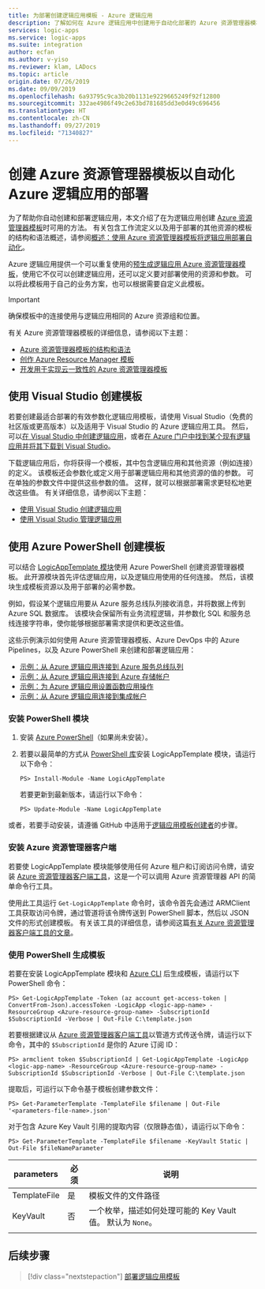 ```yaml
---
title: 为部署创建逻辑应用模板 - Azure 逻辑应用
description: 了解如何在 Azure 逻辑应用中创建用于自动化部署的 Azure 资源管理器模板
services: logic-apps
ms.service: logic-apps
ms.suite: integration
author: ecfan
ms.author: v-yiso
ms.reviewer: klam, LADocs
ms.topic: article
origin.date: 07/26/2019
ms.date: 09/09/2019
ms.openlocfilehash: 6a93795c9ca3b20b1131e9229665249f92f12800
ms.sourcegitcommit: 332ae4986f49c2e63bd781685dd3e0d49c696456
ms.translationtype: HT
ms.contentlocale: zh-CN
ms.lasthandoff: 09/27/2019
ms.locfileid: "71340827"
---
```

# <a name="create-azure-resource-manager-templates-to-automate-deployment-for-azure-logic-apps"></a>创建 Azure 资源管理器模板以自动化 Azure 逻辑应用的部署

为了帮助你自动创建和部署逻辑应用，本文介绍了在为逻辑应用创建 [Azure 资源管理器模板](../azure-resource-manager/resource-group-overview.md)时可用的方法。 有关包含工作流定义以及用于部署的其他资源的模板的结构和语法概述，请参阅[概述：使用 Azure 资源管理器模板将逻辑应用部署自动化](logic-apps-azure-resource-manager-templates-overview.md)。

Azure 逻辑应用提供一个可以重复使用的[预生成逻辑应用 Azure 资源管理器模板](https://github.com/Azure/azure-quickstart-templates/blob/master/101-logic-app-create/azuredeploy.json)，使用它不仅可以创建逻辑应用，还可以定义要对部署使用的资源和参数。 可以将此模板用于自己的业务方案，也可以根据需要自定义此模板。

> [!IMPORTANT]
> 确保模板中的连接使用与逻辑应用相同的 Azure 资源组和位置。

有关 Azure 资源管理器模板的详细信息，请参阅以下主题：

* [Azure 资源管理器模板的结构和语法](../azure-resource-manager/resource-group-authoring-templates.md)
* [创作 Azure Resource Manager 模板](../azure-resource-manager/resource-group-authoring-templates.md)
* [开发用于实现云一致性的 Azure 资源管理器模板](../azure-resource-manager/templates-cloud-consistency.md)

<a name="visual-studio"></a>

## <a name="create-templates-with-visual-studio"></a>使用 Visual Studio 创建模板

若要创建最适合部署的有效参数化逻辑应用模板，请使用 Visual Studio（免费的社区版或更高版本）以及适用于 Visual Studio 的 Azure 逻辑应用工具。 然后，可以[在 Visual Studio 中创建逻辑应用](../logic-apps/quickstart-create-logic-apps-with-visual-studio.md)，或者[在 Azure 门户中找到某个现有逻辑应用并将其下载到 Visual Studio](../logic-apps/manage-logic-apps-with-visual-studio.md)。

下载逻辑应用后，你将获得一个模板，其中包含逻辑应用和其他资源（例如连接）的定义。 该模板还会参数化或定义用于部署逻辑应用和其他资源的值的参数。  可在单独的参数文件中提供这些参数的值。 这样，就可以根据部署需求更轻松地更改这些值。 有关详细信息，请参阅以下主题：

* [使用 Visual Studio 创建逻辑应用](../logic-apps/quickstart-create-logic-apps-with-visual-studio.md)
* [使用 Visual Studio 管理逻辑应用](../logic-apps/manage-logic-apps-with-visual-studio.md)

<a name="azure-powershell"></a>

## <a name="create-templates-with-azure-powershell"></a>使用 Azure PowerShell 创建模板

可以结合 [LogicAppTemplate 模块](https://github.com/jeffhollan/LogicAppTemplateCreator)使用 Azure PowerShell 创建资源管理器模板。 此开源模块首先评估逻辑应用，以及逻辑应用使用的任何连接。 然后，该模块生成模板资源以及用于部署的必需参数。

例如，假设某个逻辑应用要从 Azure 服务总线队列接收消息，并将数据上传到 Azure SQL 数据库。 该模块会保留所有业务流程逻辑，并参数化 SQL 和服务总线连接字符串，使你能够根据部署需求提供和更改这些值。

这些示例演示如何使用 Azure 资源管理器模板、Azure DevOps 中的 Azure Pipelines，以及 Azure PowerShell 来创建和部署逻辑应用：

* [示例：从 Azure 逻辑应用连接到 Azure 服务总线队列](https://docs.microsoft.com/samples/azure-samples/azure-logic-apps-deployment-samples/connect-to-azure-service-bus-queues-from-azure-logic-apps-and-deploy-with-azure-devops-pipelines/)
* [示例：从 Azure 逻辑应用连接到 Azure 存储帐户](https://docs.microsoft.com/samples/azure-samples/azure-logic-apps-deployment-samples/connect-to-azure-storage-accounts-from-azure-logic-apps-and-deploy-with-azure-devops-pipelines/)
* [示例：为 Azure 逻辑应用设置函数应用操作](https://docs.microsoft.com/samples/azure-samples/azure-logic-apps-deployment-samples/set-up-an-azure-function-app-action-for-azure-logic-apps-and-deploy-with-azure-devops-pipelines/)
* [示例：从 Azure 逻辑应用连接到集成帐户](https://docs.microsoft.com/samples/azure-samples/azure-logic-apps-deployment-samples/connect-to-an-integration-account-from-azure-logic-apps-and-deploy-by-using-azure-devops-pipelines/)

### <a name="install-powershell-modules"></a>安装 PowerShell 模块

1. 安装 [Azure PowerShell](https://docs.microsoft.com/powershell/azure/install-az-ps)（如果尚未安装）。

1. 若要以最简单的方式从 [PowerShell 库](https://www.powershellgallery.com/packages/LogicAppTemplate)安装 LogicAppTemplate 模块，请运行以下命令：

   ```text
   PS> Install-Module -Name LogicAppTemplate
   ```

   若要更新到最新版本，请运行以下命令：

   ```text
   PS> Update-Module -Name LogicAppTemplate
   ```

或者，若要手动安装，请遵循 GitHub 中适用于[逻辑应用模板创建者](https://github.com/jeffhollan/LogicAppTemplateCreator)的步骤。

### <a name="install-azure-resource-manager-client"></a>安装 Azure 资源管理器客户端

若要使 LogicAppTemplate 模块能够使用任何 Azure 租户和订阅访问令牌，请安装 [Azure 资源管理器客户端工具](https://github.com/projectkudu/ARMClient)，这是一个可以调用 Azure 资源管理器 API 的简单命令行工具。

使用此工具运行 `Get-LogicAppTemplate` 命令时，该命令首先会通过 ARMClient 工具获取访问令牌，通过管道将该令牌传送到 PowerShell 脚本，然后以 JSON 文件的形式创建模板。 有关该工具的详细信息，请参阅这篇[有关 Azure 资源管理器客户端工具的文章](https://blog.davidebbo.com/2015/01/azure-resource-manager-client.html)。

### <a name="generate-template-with-powershell"></a>使用 PowerShell 生成模板

若要在安装 LogicAppTemplate 模块和 [Azure CLI](/cli/?view=azure-cli-latest) 后生成模板，请运行以下 PowerShell 命令：

```text
PS> Get-LogicAppTemplate -Token (az account get-access-token | ConvertFrom-Json).accessToken -LogicApp <logic-app-name> -ResourceGroup <Azure-resource-group-name> -SubscriptionId $SubscriptionId -Verbose | Out-File C:\template.json
```

若要根据建议从 [Azure 资源管理器客户端工具](https://github.com/projectkudu/ARMClient)以管道方式传送令牌，请运行以下命令，其中的 `$SubscriptionId` 是你的 Azure 订阅 ID：

```text
PS> armclient token $SubscriptionId | Get-LogicAppTemplate -LogicApp <logic-app-name> -ResourceGroup <Azure-resource-group-name> -SubscriptionId $SubscriptionId -Verbose | Out-File C:\template.json
```

提取后，可运行以下命令基于模板创建参数文件：

```text
PS> Get-ParameterTemplate -TemplateFile $filename | Out-File '<parameters-file-name>.json'
```

对于包含 Azure Key Vault 引用的提取内容（仅限静态值），请运行以下命令：

```text
PS> Get-ParameterTemplate -TemplateFile $filename -KeyVault Static | Out-File $fileNameParameter
```

| parameters | 必须 | 说明 |
|------------|----------|-------------|
| TemplateFile | 是 | 模板文件的文件路径 |
| KeyVault | 否 | 一个枚举，描述如何处理可能的 Key Vault 值。 默认为 `None`。 |
||||

## <a name="next-steps"></a>后续步骤

> [!div class="nextstepaction"]
> [部署逻辑应用模板](../logic-apps/logic-apps-deploy-azure-resource-manager-templates.md)

